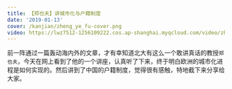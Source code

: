 ```yaml
---
title: 【郑也夫】讲城市化与户籍制度
date: '2019-01-13'
cover: /kanjian/zheng_ye_fu-cover.png
video: https://lwz7512-1256109222.cos.ap-shanghai.myqcloud.com/video/zheng_ye_fu_sec_huji.480x270.mp4
---
```


前一阵通过一篇轰动海内外的文章，才有幸知道北大有这么一个敢讲真话的教授`郑也夫`，今天在网上看到了他的一个讲座，认真听了下来，终于明白欧洲的城市化进程是如何实现的。然后讲到了中国的户籍制度，觉得很有感触，特地截下来分享给大家。